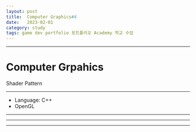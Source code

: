 ```yaml
---
layout: post
title:  Computer Graphics#4
date:   2023-02-01
category: study
tags: game dev portfolio 포트폴리오 Academy 학교 수업
---
```



---

# Computer Grpahics

Shader Pattern

---

- Language: C++
- OpenGL

---


---

---